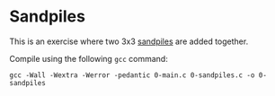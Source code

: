# Sandpiles

This is an exercise where two 3x3 [sandpiles](https://www.youtube.com/watch?v=1MtEUErz7Gg "sandpiles") are added together.

Compile using the following `gcc` command:

```gcc -Wall -Wextra -Werror -pedantic 0-main.c 0-sandpiles.c -o 0-sandpiles```
